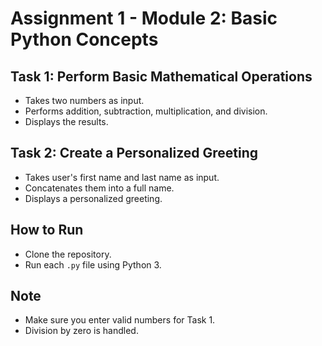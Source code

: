 # Assignment 1 - Module 2: Basic Python Concepts

## Task 1: Perform Basic Mathematical Operations
- Takes two numbers as input.
- Performs addition, subtraction, multiplication, and division.
- Displays the results.

## Task 2: Create a Personalized Greeting
- Takes user's first name and last name as input.
- Concatenates them into a full name.
- Displays a personalized greeting.

## How to Run
- Clone the repository.
- Run each `.py` file using Python 3.

## Note
- Make sure you enter valid numbers for Task 1.
- Division by zero is handled.
